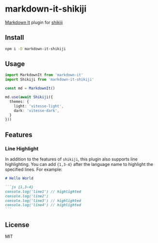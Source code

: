 # markdown-it-shikiji

[Markdown It](https://markdown-it.github.io/) plugin for [shikiji](https://github.com/antfu/shikiji)

## Install

```bash
npm i -D markdown-it-shikiji
```

## Usage

```ts
import MarkdownIt from 'markdown-it'
import Shikiji from 'markdown-it-shikiji'

const md = MarkdownIt()

md.use(await Shikiji({
  themes: {
    light: 'vitesse-light',
    dark: 'vitesse-dark',
  }
}))
```

## Features

### Line Highlight

In addition to the features of `shikiji`, this plugin also supports line highlighting. You can add `{1,3-4}` after the language name to highlight the specified lines. For example:

````md
# Hello World

```js {1,3-4}
console.log('line1') // highlighted
console.log('line2')
console.log('line3') // highlighted
console.log('line4') // highlighted
```
````

## License

MIT
